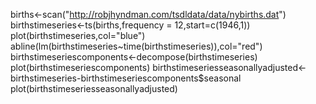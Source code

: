 births<-scan("http://robjhyndman.com/tsdldata/data/nybirths.dat")
birthstimeseries<-ts(births,frequency = 12,start=c(1946,1))
plot(birthstimeseries,col="blue")
abline(lm(birthstimeseries~time(birthstimeseries)),col="red")
birthstimeseriescomponents<-decompose(birthstimeseries)
plot(birthstimeseriescomponents)
birthstimeseriesseasonallyadjusted<-birthstimeseries-birthstimeseriescomponents$seasonal
plot(birthstimeseriesseasonallyadjusted)